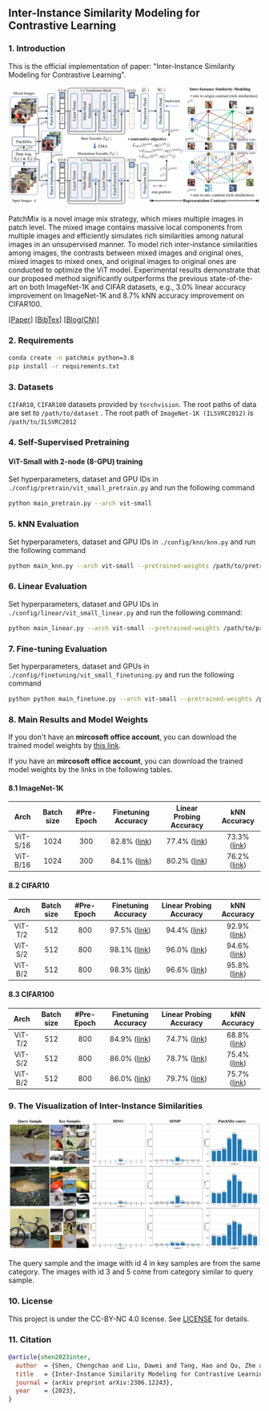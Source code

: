 ## Inter-Instance Similarity Modeling for Contrastive Learning

### 1. Introduction

This is the official implementation of paper: "Inter-Instance Similarity Modeling for Contrastive Learning".

![Framework](./images/framework.png)

PatchMix is a novel image mix strategy, which mixes multiple images in patch level. The mixed image contains massive local components from multiple images and efficiently simulates rich similarities among natural images in an unsupervised manner. To model rich inter-instance similarities among images, the contrasts between mixed images and original ones, mixed images to mixed ones, and original images to original ones are conducted to optimize the ViT model. Experimental results demonstrate that our proposed method significantly outperforms the previous state-of-the-art on both ImageNet-1K and CIFAR datasets, e.g., 3.0% linear accuracy improvement on ImageNet-1K and 8.7% kNN accuracy improvement on CIFAR100.

[[Paper](https://arxiv.org/abs/2306.12243)]    [[BibTex](#Citation)]    [[Blog(CN)](https://zhuanlan.zhihu.com/p/639240952)]

### 2. Requirements

```bash
conda create -n patchmix python=3.8
pip install -r requirements.txt
```



### 3. Datasets

 `CIFAR10`, `CIFAR100` datasets provided by `torchvision`. The root paths of data are set to `/path/to/dataset` . The root path of  `ImageNet-1K (ILSVRC2012)` is `/path/to/ILSVRC2012`



### 4. Self-Supervised Pretraining

#### ViT-Small with 2-node (8-GPU) training

Set hyperparameters, dataset and GPU IDs in `./config/pretrain/vit_small_pretrain.py` and run the following command

```bash
python main_pretrain.py --arch vit-small
```



### 5. kNN Evaluation

Set hyperparameters, dataset and GPU IDs in `./config/knn/knn.py` and run the following command

```bash
python main_knn.py --arch vit-small --pretrained-weights /path/to/pretrained-weights.pth
```



### 6. Linear Evaluation

Set hyperparameters, dataset and GPU IDs in `./config/linear/vit_small_linear.py` and run the following command:

```bash
python main_linear.py --arch vit-small --pretrained-weights /path/to/pretrained-weights.pth
```



### 7.  Fine-tuning Evaluation

Set hyperparameters, dataset and GPUs in `./config/finetuning/vit_small_finetuning.py` and run the following command

```bash
python python main_finetune.py --arch vit-small --pretrained-weights /path/to/pretrained-weights.pth
```



### 8. Main Results and Model Weights

If you don't have an **mircosoft office account**, you can download the trained model weights by [this link](https://csueducn-my.sharepoint.com/:f:/g/personal/221258_csu_edu_cn/EsSud0DB_edBiODrZhDbNpsBwfTbpOkuJ_TKA6mTYSi6Dw).

If you have an **mircosoft office account**, you can download the trained model weights by the links in the following tables.

#### 8.1 ImageNet-1K

|     Arch     | Batch size | #Pre-Epoch | Finetuning Accuracy | Linear Probing Accuracy | kNN Accuracy |
|:------------:|:------:|:-----:|:------:|:--------:|:----------------------------------------------------------------------:|
|   ViT-S/16   |  1024  |  300  | 82.8% ([link](https://csueducn-my.sharepoint.com/personal/221258_csu_edu_cn/_layouts/15/onedrive.aspx?ga=1&id=%2Fpersonal%2F221258%5Fcsu%5Fedu%5Fcn%2FDocuments%2FOpenSource%2Fpatchmix%5Fweights%2Ffinetune%2Fimagenet%2D1k%2Fvit%2Dsmall%2D300%2D82%2E8%2Epth&parent=%2Fpersonal%2F221258%5Fcsu%5Fedu%5Fcn%2FDocuments%2FOpenSource%2Fpatchmix%5Fweights%2Ffinetune%2Fimagenet%2D1k)) |  77.4% ([link](https://csueducn-my.sharepoint.com/personal/221258_csu_edu_cn/_layouts/15/onedrive.aspx?ga=1&id=%2Fpersonal%2F221258%5Fcsu%5Fedu%5Fcn%2FDocuments%2FOpenSource%2Fpatchmix%5Fweights%2Flinear%2Fimagenet1k%2Fvit%2Dsmall%2D300%2D77%2E4%2Epth&parent=%2Fpersonal%2F221258%5Fcsu%5Fedu%5Fcn%2FDocuments%2FOpenSource%2Fpatchmix%5Fweights%2Flinear%2Fimagenet1k))  |   73.3% ([link](https://csueducn-my.sharepoint.com/personal/221258_csu_edu_cn/_layouts/15/onedrive.aspx?ga=1&id=%2Fpersonal%2F221258%5Fcsu%5Fedu%5Fcn%2FDocuments%2FOpenSource%2Fpatchmix%5Fweights%2Fpretrain%2Fimagenet1k%2Fvit%2Dsmall%2D300%2D73%2E3%2Epth&parent=%2Fpersonal%2F221258%5Fcsu%5Fedu%5Fcn%2FDocuments%2FOpenSource%2Fpatchmix%5Fweights%2Fpretrain%2Fimagenet1k))   |
|   ViT-B/16   |  1024  |  300  | 84.1% ([link](https://csueducn-my.sharepoint.com/personal/221258_csu_edu_cn/_layouts/15/onedrive.aspx?ga=1&id=%2Fpersonal%2F221258%5Fcsu%5Fedu%5Fcn%2FDocuments%2FOpenSource%2Fpatchmix%5Fweights%2Ffinetune%2Fimagenet%2D1k%2Fvit%2Dbase%2D300%2D84%2E1%2Epth&parent=%2Fpersonal%2F221258%5Fcsu%5Fedu%5Fcn%2FDocuments%2FOpenSource%2Fpatchmix%5Fweights%2Ffinetune%2Fimagenet%2D1k)) |  80.2% ([link](https://csueducn-my.sharepoint.com/personal/221258_csu_edu_cn/_layouts/15/onedrive.aspx?ga=1&id=%2Fpersonal%2F221258%5Fcsu%5Fedu%5Fcn%2FDocuments%2FOpenSource%2Fpatchmix%5Fweights%2Flinear%2Fimagenet1k%2Fvit%2Dbase%2D300%2D80%2E2%2Epth&parent=%2Fpersonal%2F221258%5Fcsu%5Fedu%5Fcn%2FDocuments%2FOpenSource%2Fpatchmix%5Fweights%2Flinear%2Fimagenet1k))  | 76.2% ([link](https://csueducn-my.sharepoint.com/personal/221258_csu_edu_cn/_layouts/15/onedrive.aspx?ga=1&id=%2Fpersonal%2F221258%5Fcsu%5Fedu%5Fcn%2FDocuments%2FOpenSource%2Fpatchmix%5Fweights%2Fpretrain%2Fimagenet1k%2Fvit%2Dbase%2D300%2D76%2E2%2Epth&parent=%2Fpersonal%2F221258%5Fcsu%5Fedu%5Fcn%2FDocuments%2FOpenSource%2Fpatchmix%5Fweights%2Fpretrain%2Fimagenet1k))  |



#### 8.2 CIFAR10

|  Arch   | Batch size | #Pre-Epoch |                     Finetuning Accuracy                      |                   Linear Probing Accuracy                    |                         kNN Accuracy                         |
| :-----: | :--------: | :--------: | :----------------------------------------------------------: | :----------------------------------------------------------: | :----------------------------------------------------------: |
| ViT-T/2 |    512     |    800     | 97.5% ([link](https://csueducn-my.sharepoint.com/personal/221258_csu_edu_cn/_layouts/15/onedrive.aspx?ga=1&id=%2Fpersonal%2F221258%5Fcsu%5Fedu%5Fcn%2FDocuments%2FOpenSource%2Fpatchmix%5Fweights%2Ffinetune%2Fcifar10%2Fvit%2Dtiny%2D800%2D97%2E5%2Epth&parent=%2Fpersonal%2F221258%5Fcsu%5Fedu%5Fcn%2FDocuments%2FOpenSource%2Fpatchmix%5Fweights%2Ffinetune%2Fcifar10)) | 94.4% ([link](https://csueducn-my.sharepoint.com/personal/221258_csu_edu_cn/_layouts/15/onedrive.aspx?ga=1&id=%2Fpersonal%2F221258%5Fcsu%5Fedu%5Fcn%2FDocuments%2FOpenSource%2Fpatchmix%5Fweights%2Flinear%2Fcifar10%2Fvit%2Dtiny%2D800%2D94%2E4%2Epth&parent=%2Fpersonal%2F221258%5Fcsu%5Fedu%5Fcn%2FDocuments%2FOpenSource%2Fpatchmix%5Fweights%2Flinear%2Fcifar10)) | 92.9% ([link](https://csueducn-my.sharepoint.com/personal/221258_csu_edu_cn/_layouts/15/onedrive.aspx?ga=1&id=%2Fpersonal%2F221258%5Fcsu%5Fedu%5Fcn%2FDocuments%2FOpenSource%2Fpatchmix%5Fweights%2Fpretrain%2Fcifar10%2Fvit%2Dtiny%2D800%2D92%2E9%2Epth&parent=%2Fpersonal%2F221258%5Fcsu%5Fedu%5Fcn%2FDocuments%2FOpenSource%2Fpatchmix%5Fweights%2Fpretrain%2Fcifar10)) |
| ViT-S/2 |    512     |    800     | 98.1% ([link](https://csueducn-my.sharepoint.com/personal/221258_csu_edu_cn/_layouts/15/onedrive.aspx?ga=1&id=%2Fpersonal%2F221258%5Fcsu%5Fedu%5Fcn%2FDocuments%2FOpenSource%2Fpatchmix%5Fweights%2Ffinetune%2Fcifar10%2Fvit%2Dsmall%2D800%2D98%2E1%2Epth&parent=%2Fpersonal%2F221258%5Fcsu%5Fedu%5Fcn%2FDocuments%2FOpenSource%2Fpatchmix%5Fweights%2Ffinetune%2Fcifar10)) | 96.0% ([link](https://csueducn-my.sharepoint.com/personal/221258_csu_edu_cn/_layouts/15/onedrive.aspx?ga=1&id=%2Fpersonal%2F221258%5Fcsu%5Fedu%5Fcn%2FDocuments%2FOpenSource%2Fpatchmix%5Fweights%2Flinear%2Fcifar10%2Fvit%2Dsmall%2D800%2D96%2E0%2Epth&parent=%2Fpersonal%2F221258%5Fcsu%5Fedu%5Fcn%2FDocuments%2FOpenSource%2Fpatchmix%5Fweights%2Flinear%2Fcifar10)) | 94.6% ([link](https://csueducn-my.sharepoint.com/personal/221258_csu_edu_cn/_layouts/15/onedrive.aspx?ga=1&id=%2Fpersonal%2F221258%5Fcsu%5Fedu%5Fcn%2FDocuments%2FOpenSource%2Fpatchmix%5Fweights%2Fpretrain%2Fcifar10%2Fvit%2Dsmall%2D800%2D94%2E6%2Epth&parent=%2Fpersonal%2F221258%5Fcsu%5Fedu%5Fcn%2FDocuments%2FOpenSource%2Fpatchmix%5Fweights%2Fpretrain%2Fcifar10)) |
| ViT-B/2 |    512     |    800     | 98.3% ([link](https://csueducn-my.sharepoint.com/personal/221258_csu_edu_cn/_layouts/15/onedrive.aspx?ga=1&id=%2Fpersonal%2F221258%5Fcsu%5Fedu%5Fcn%2FDocuments%2FOpenSource%2Fpatchmix%5Fweights%2Ffinetune%2Fcifar10%2Fvit%2Dbase%2D800%2D98%2E3%2Epth&parent=%2Fpersonal%2F221258%5Fcsu%5Fedu%5Fcn%2FDocuments%2FOpenSource%2Fpatchmix%5Fweights%2Ffinetune%2Fcifar10)) | 96.6% ([link](https://csueducn-my.sharepoint.com/personal/221258_csu_edu_cn/_layouts/15/onedrive.aspx?ga=1&id=%2Fpersonal%2F221258%5Fcsu%5Fedu%5Fcn%2FDocuments%2FOpenSource%2Fpatchmix%5Fweights%2Flinear%2Fcifar10%2Fvit%2Dbase%2D800%2D96%2E6%2Epth&parent=%2Fpersonal%2F221258%5Fcsu%5Fedu%5Fcn%2FDocuments%2FOpenSource%2Fpatchmix%5Fweights%2Flinear%2Fcifar10)) | 95.8% ([link](https://csueducn-my.sharepoint.com/personal/221258_csu_edu_cn/_layouts/15/onedrive.aspx?ga=1&id=%2Fpersonal%2F221258%5Fcsu%5Fedu%5Fcn%2FDocuments%2FOpenSource%2Fpatchmix%5Fweights%2Fpretrain%2Fcifar10%2Fvit%2Dbase%2D800%2D95%2E8%2Epth&parent=%2Fpersonal%2F221258%5Fcsu%5Fedu%5Fcn%2FDocuments%2FOpenSource%2Fpatchmix%5Fweights%2Fpretrain%2Fcifar10)) |



#### 8.3 CIFAR100

|  Arch   | Batch size | #Pre-Epoch |                     Finetuning Accuracy                      |                   Linear  Probing Accuracy                   |                         kNN Accuracy                         |
| :-----: | :--------: | :--------: | :----------------------------------------------------------: | :----------------------------------------------------------: | :----------------------------------------------------------: |
| ViT-T/2 |    512     |    800     | 84.9% ([link](https://csueducn-my.sharepoint.com/personal/221258_csu_edu_cn/_layouts/15/onedrive.aspx?ga=1&id=%2Fpersonal%2F221258%5Fcsu%5Fedu%5Fcn%2FDocuments%2FOpenSource%2Fpatchmix%5Fweights%2Ffinetune%2Fcifar100%2Fvit%2Dtiny%2D800%2D84%2E6%2Epth&parent=%2Fpersonal%2F221258%5Fcsu%5Fedu%5Fcn%2FDocuments%2FOpenSource%2Fpatchmix%5Fweights%2Ffinetune%2Fcifar100)) | 74.7% ([link](https://csueducn-my.sharepoint.com/personal/221258_csu_edu_cn/_layouts/15/onedrive.aspx?ga=1&id=%2Fpersonal%2F221258%5Fcsu%5Fedu%5Fcn%2FDocuments%2FOpenSource%2Fpatchmix%5Fweights%2Flinear%2Fcifar100%2Fvit%2Dtiny%2D800%2D74%2E7%2Epth&parent=%2Fpersonal%2F221258%5Fcsu%5Fedu%5Fcn%2FDocuments%2FOpenSource%2Fpatchmix%5Fweights%2Flinear%2Fcifar100)) | 68.8% ([link](https://csueducn-my.sharepoint.com/personal/221258_csu_edu_cn/_layouts/15/onedrive.aspx?ga=1&id=%2Fpersonal%2F221258%5Fcsu%5Fedu%5Fcn%2FDocuments%2FOpenSource%2Fpatchmix%5Fweights%2Fpretrain%2Fcifar100%2Fvit%2Dtiny%2D800%2D68%2E8%2Epth&parent=%2Fpersonal%2F221258%5Fcsu%5Fedu%5Fcn%2FDocuments%2FOpenSource%2Fpatchmix%5Fweights%2Fpretrain%2Fcifar100)) |
| ViT-S/2 |    512     |    800     | 86.0% ([link](https://csueducn-my.sharepoint.com/personal/221258_csu_edu_cn/_layouts/15/onedrive.aspx?ga=1&id=%2Fpersonal%2F221258%5Fcsu%5Fedu%5Fcn%2FDocuments%2FOpenSource%2Fpatchmix%5Fweights%2Ffinetune%2Fcifar100%2Fvit%2Dsmall%2D800%2D86%2E0%2Epth&parent=%2Fpersonal%2F221258%5Fcsu%5Fedu%5Fcn%2FDocuments%2FOpenSource%2Fpatchmix%5Fweights%2Ffinetune%2Fcifar100)) | 78.7% ([link](https://csueducn-my.sharepoint.com/personal/221258_csu_edu_cn/_layouts/15/onedrive.aspx?ga=1&id=%2Fpersonal%2F221258%5Fcsu%5Fedu%5Fcn%2FDocuments%2FOpenSource%2Fpatchmix%5Fweights%2Flinear%2Fcifar100%2Fvit%2Dsmall%2D800%2D78%2E7%2Epth&parent=%2Fpersonal%2F221258%5Fcsu%5Fedu%5Fcn%2FDocuments%2FOpenSource%2Fpatchmix%5Fweights%2Flinear%2Fcifar100)) | 75.4% ([link](https://csueducn-my.sharepoint.com/personal/221258_csu_edu_cn/_layouts/15/onedrive.aspx?ga=1&id=%2Fpersonal%2F221258%5Fcsu%5Fedu%5Fcn%2FDocuments%2FOpenSource%2Fpatchmix%5Fweights%2Fpretrain%2Fcifar100%2Fvit%2Dsmall%2D800%2D75%2E4%2Epth&parent=%2Fpersonal%2F221258%5Fcsu%5Fedu%5Fcn%2FDocuments%2FOpenSource%2Fpatchmix%5Fweights%2Fpretrain%2Fcifar100)) |
| ViT-B/2 |    512     |    800     | 86.0% ([link](https://csueducn-my.sharepoint.com/personal/221258_csu_edu_cn/_layouts/15/onedrive.aspx?ga=1&id=%2Fpersonal%2F221258%5Fcsu%5Fedu%5Fcn%2FDocuments%2FOpenSource%2Fpatchmix%5Fweights%2Ffinetune%2Fcifar100%2Fvit%2Dbase%2D800%2D86%2E0%2Epth&parent=%2Fpersonal%2F221258%5Fcsu%5Fedu%5Fcn%2FDocuments%2FOpenSource%2Fpatchmix%5Fweights%2Ffinetune%2Fcifar100)) | 79.7% ([link](https://csueducn-my.sharepoint.com/personal/221258_csu_edu_cn/_layouts/15/onedrive.aspx?ga=1&id=%2Fpersonal%2F221258%5Fcsu%5Fedu%5Fcn%2FDocuments%2FOpenSource%2Fpatchmix%5Fweights%2Flinear%2Fcifar100%2Fvit%2Dbase%2D800%2D79%2E7%2Epth&parent=%2Fpersonal%2F221258%5Fcsu%5Fedu%5Fcn%2FDocuments%2FOpenSource%2Fpatchmix%5Fweights%2Flinear%2Fcifar100)) | 75.7% ([link](https://csueducn-my.sharepoint.com/personal/221258_csu_edu_cn/_layouts/15/onedrive.aspx?ga=1&id=%2Fpersonal%2F221258%5Fcsu%5Fedu%5Fcn%2FDocuments%2FOpenSource%2Fpatchmix%5Fweights%2Fpretrain%2Fcifar100%2Fvit%2Dbase%2D800%2D75%2E7%2Epth&parent=%2Fpersonal%2F221258%5Fcsu%5Fedu%5Fcn%2FDocuments%2FOpenSource%2Fpatchmix%5Fweights%2Fpretrain%2Fcifar100)) |



### 9. The Visualization of Inter-Instance Similarities

![visualization](./images/visualization.png)

The query sample and the image with id 4 in key samples are from the same category. The images with id 3 and 5 come from category similar to query sample.

### 10. License

This project is under the CC-BY-NC 4.0 license. See [LICENSE](LICENSE) for details.

### 11. Citation

```bibtex
@article{shen2023inter,
  author  = {Shen, Chengchao and Liu, Dawei and Tang, Hao and Qu, Zhe and Wang, Jianxin},
  title   = {Inter-Instance Similarity Modeling for Contrastive Learning},
  journal = {arXiv preprint arXiv:2306.12243},
  year    = {2023},
}
```

